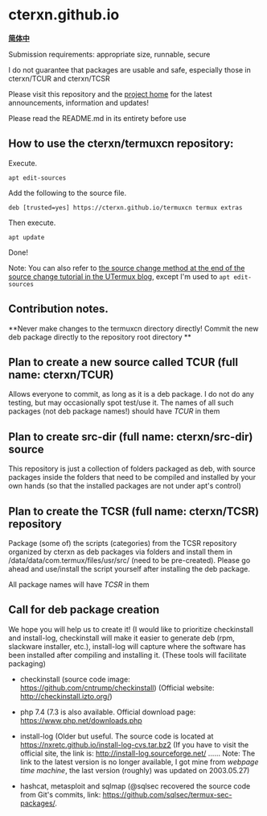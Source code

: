 # cterxn.github.io

**[简体中](https://github.com/cterxn/cterxn.github.io/blob/main/README.md)**    

Submission requirements: appropriate size, runnable, secure

I do not guarantee that packages are usable and safe, especially those in cterxn/TCUR and cterxn/TCSR

Please visit this repository and the [project home](https://cterxn.github.io) for the latest announcements, information and updates!

Please read the README.md in its entirety before use

## How to use the cterxn/termuxcn repository:

Execute.

`
apt edit-sources
`

Add the following to the source file.

`
deb [trusted=yes] https://cterxn.github.io/termuxcn termux extras
`

Then execute.

`
apt update
`

Done!

Note: You can also refer to [the source change method at the end of the source change tutorial in the UTermux blog](https://blog.utermux.dev/ut/changerepo.html#cterxn), except I'm used to `apt edit-sources`

## Contribution notes.

**Never make changes to the termuxcn directory directly! Commit the new deb package directly to the repository root directory **



## Plan to create a new source called TCUR (full name: cterxn/TCUR)

Allows everyone to commit, as long as it is a deb package. I do not do any testing, but may occasionally spot test/use it. The names of all such packages (not deb package names!) should have *TCUR* in them

## Plan to create src-dir (full name: cterxn/src-dir) source

This repository is just a collection of folders packaged as deb, with source packages inside the folders that need to be compiled and installed by your own hands (so that the installed packages are not under apt's control)

## Plan to create the TCSR (full name: cterxn/TCSR) repository

Package (some of) the scripts (categories) from the TCSR repository organized by cterxn as deb packages via folders and install them in /data/data/com.termux/files/usr/src/ (need to be pre-created). Please go ahead and use/install the script yourself after installing the deb package.

All package names will have *TCSR* in them

## Call for deb package creation

We hope you will help us to create it! (I would like to prioritize checkinstall and install-log, checkinstall will make it easier to generate deb (rpm, slackware installer, etc.), install-log will capture where the software has been installed after compiling and installing it. (These tools will facilitate packaging)

* checkinstall (source code image: https://github.com/cntrump/checkinstall)
(Official website: http://checkinstall.izto.org/)

* php 7.4 (7.3 is also available. Official download page: https://www.php.net/downloads.php

* install-log (Older but useful. The source code is located at https://nxretc.github.io/install-log-cvs.tar.bz2
(If you have to visit the official site, the link is: http://install-log.sourceforge.net/
...... Note: The link to the latest version is no longer available, I got mine from *webpage time machine*, the last version (roughly) was updated on 2003.05.27)

* hashcat, metasploit and sqlmap (@sqlsec recovered the source code from Git's commits, link: https://github.com/sqlsec/termux-sec-packages/.
